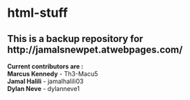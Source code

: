 # html-stuff

<h2>This is a backup repository for http://jamalsnewpet.atwebpages.com/</h2>

<strong>Current contributors are :</strong>
<br>
<strong>Marcus Kennedy</strong> - Th3-Macu5
<br>
<strong>Jamal Halili</strong> - jamalhalili03
<br>
<strong>Dylan Neve</strong> - dylanneve1
<br>
